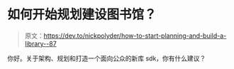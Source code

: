 # 如何开始规划建设图书馆？

> 原文：<https://dev.to/nickpolyder/how-to-start-planning-and-build-a-library--87>

你好。关于架构、规划和打造一个面向公众的新库 sdk，你有什么建议？